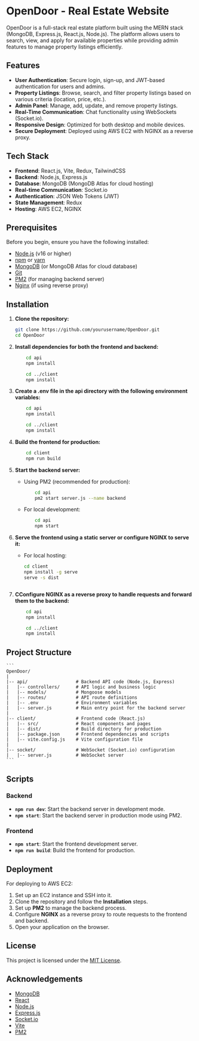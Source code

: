 # OpenDoor - Real Estate Website

OpenDoor is a full-stack real estate platform built using the MERN stack (MongoDB, Express.js, React.js, Node.js). The platform allows users to search, view, and apply for available properties while providing admin features to manage property listings efficiently.

## Features

- **User Authentication**: Secure login, sign-up, and JWT-based authentication for users and admins.
- **Property Listings**: Browse, search, and filter property listings based on various criteria (location, price, etc.).
- **Admin Panel**: Manage, add, update, and remove property listings.
- **Real-Time Communication**: Chat functionality using WebSockets (Socket.io).
- **Responsive Design**: Optimized for both desktop and mobile devices.
- **Secure Deployment**: Deployed using AWS EC2 with NGINX as a reverse proxy.

## Tech Stack

- **Frontend**: React.js, Vite, Redux, TailwindCSS
- **Backend**: Node.js, Express.js
- **Database**: MongoDB (MongoDB Atlas for cloud hosting)
- **Real-time Communication**: Socket.io
- **Authentication**: JSON Web Tokens (JWT)
- **State Management**: Redux
- **Hosting**: AWS EC2, NGINX

## Prerequisites

Before you begin, ensure you have the following installed:

- [Node.js](https://nodejs.org/) (v16 or higher)
- [npm](https://www.npmjs.com/) or [yarn](https://yarnpkg.com/)
- [MongoDB](https://www.mongodb.com/) (or MongoDB Atlas for cloud database)
- [Git](https://git-scm.com/)
- [PM2](https://pm2.keymetrics.io/) (for managing backend server)
- [Nginx](https://www.nginx.com/) (if using reverse proxy)

## Installation

1. **Clone the repository:**

   ```bash
   git clone https://github.com/yourusername/OpenDoor.git
   cd OpenDoor
   ```
2. **Install dependencies for both the frontend and backend:**

    ```bash
        cd api
        npm install

        cd ../client
        npm install
    ```

3. **Create a .env file in the api directory with the following environment variables:**

    ```bash
        cd api
        npm install

        cd ../client
        npm install
    ```

4. **Build the frontend for production:**

    ```bash
        cd client
        npm run build
    ```

5. **Start the backend server:**

    - Using PM2 (recommended for production):

        ```bash
            cd api
            pm2 start server.js --name backend
        ```
    - For local development:

        ```bash
            cd api
            npm start
        ```

6. **Serve the frontend using a static server or configure NGINX to serve it:**

    - For local hosting:

        ```bash
        cd client
        npm install -g serve
        serve -s dist
    ```

7. **CConfigure NGINX as a reverse proxy to handle requests and forward them to the backend:** 

    ```bash
        cd api
        npm install

        cd ../client
        npm install
    ```

## Project Structure

    ```
    OpenDoor/
    |
    |-- api/                  # Backend API code (Node.js, Express)
    |   |-- controllers/      # API logic and business logic
    |   |-- models/           # Mongoose models
    |   |-- routes/           # API route definitions
    |   |-- .env              # Environment variables
    |   |-- server.js         # Main entry point for the backend server
    |
    |-- client/               # Frontend code (React.js)
    |   |-- src/              # React components and pages
    |   |-- dist/             # Build directory for production
    |   |-- package.json      # Frontend dependencies and scripts
    |   |-- vite.config.js    # Vite configuration file
    |
    |-- socket/               # WebSocket (Socket.io) configuration
    |   |-- server.js         # WebSocket server
    ```

## Scripts

### Backend

- **`npm run dev`**: Start the backend server in development mode.
- **`npm start`**: Start the backend server in production mode using PM2.

### Frontend

- **`npm start`**: Start the frontend development server.
- **`npm run build`**: Build the frontend for production.

## Deployment

For deploying to AWS EC2:

1. Set up an EC2 instance and SSH into it.
2. Clone the repository and follow the **Installation** steps.
3. Set up **PM2** to manage the backend process.
4. Configure **NGINX** as a reverse proxy to route requests to the frontend and backend.
5. Open your application on the browser.

## License

This project is licensed under the [MIT License](LICENSE).

## Acknowledgements

- [MongoDB](https://www.mongodb.com/)
- [React](https://reactjs.org/)
- [Node.js](https://nodejs.org/)
- [Express.js](https://expressjs.com/)
- [Socket.io](https://socket.io/)
- [Vite](https://vitejs.dev/)
- [PM2](https://pm2.keymetrics.io/)

    

